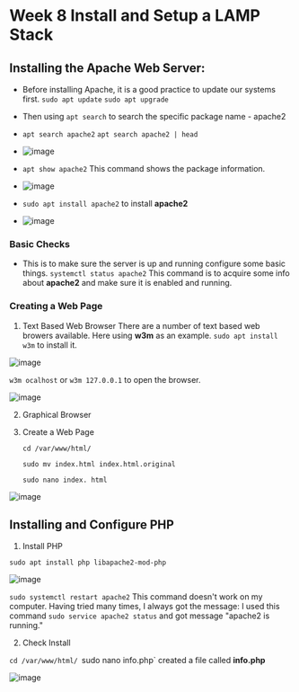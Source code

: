 # Week 8 Install and Setup a LAMP Stack
## Installing the Apache Web Server: 
- Before installing Apache, it is a good practice to update our systems first.
`sudo apt update`
`sudo apt upgrade`
- Then using `apt search` to search the specific package name - apache2
- `apt search apache2`  `apt search apache2 | head`
- 
  ![image](https://github.com/angela-ren/syslib2024/assets/58860495/3b118aee-bed4-4148-9350-3f08f38ce4bf)
  
- `apt show apache2` This command shows the package information.

- ![image](https://github.com/angela-ren/syslib2024/assets/58860495/5c0ced1b-2372-4bad-a234-6460bf4de908)

- `sudo apt install apache2` to install **apache2**

- ![image](https://github.com/angela-ren/syslib2024/assets/58860495/f7bdfa60-0aa9-42bd-9196-4db9814af845)

### Basic Checks
- This is to make sure the server is up and running configure some basic things.
  `systemctl status apache2` This command is to acquire some info about **apache2** and make sure it is enabled and running.

### Creating a Web Page
1. Text Based Web Browser
   There are a number of text based web browers available. Here using **w3m** as an example.
   `sudo apt install w3m` to install it.
   
![image](https://github.com/angela-ren/syslib2024/assets/58860495/3d98ea6d-f021-4770-a91b-4020591d1fee)

`w3m ocalhost` or `w3m 127.0.0.1` to open the browser.

![image](https://github.com/angela-ren/syslib2024/assets/58860495/eaf96ace-6344-4396-b1c2-65a0474793e7)

2. Graphical Browser

   
3. Create a Web Page
   
   `cd /var/www/html/`
   
   `sudo mv index.html index.html.original`
   
   `sudo nano index. html`

![image](https://github.com/angela-ren/syslib2024/assets/58860495/7cf42877-01a5-4087-8c13-bbbb74552ac7)

## Installing and Configure PHP

1. Install PHP

`sudo apt install php libapache2-mod-php`

![image](https://github.com/angela-ren/syslib2024/assets/58860495/da7d39ed-8c01-4b25-8ab3-7725f82d85d0)

`sudo systemctl restart apache2` This command doesn't work on my computer. Having tried many times, I always got the message: 
I used this command `sudo service apache2 status` and got message "apache2 is running."

2. Check Install

`cd /var/www/html/
`sudo nano info.php` created a file called **info.php**

![image](https://github.com/angela-ren/syslib2024/assets/58860495/faeebbef-debf-4809-9b37-5d4d06bf22a1)











   


   

